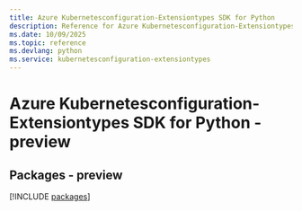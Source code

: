 ```yaml
---
title: Azure Kubernetesconfiguration-Extensiontypes SDK for Python
description: Reference for Azure Kubernetesconfiguration-Extensiontypes SDK for Python
ms.date: 10/09/2025
ms.topic: reference
ms.devlang: python
ms.service: kubernetesconfiguration-extensiontypes
---
```

# Azure Kubernetesconfiguration-Extensiontypes SDK for Python - preview
## Packages - preview
[!INCLUDE [packages](kubernetesconfiguration-extensiontypes-index.md)]